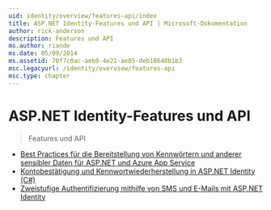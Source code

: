 ```yaml
---
uid: identity/overview/features-api/index
title: ASP.NET Identity-Features und API | Microsoft-Dokumentation
author: rick-anderson
description: Features und API
ms.author: riande
ms.date: 05/09/2014
ms.assetid: 70f7c0ac-aeb9-4e21-ae05-deb10640b1b3
msc.legacyurl: /identity/overview/features-api
msc.type: chapter
---
```

<a name="aspnet-identity-features--api"></a>ASP.NET Identity-Features und API
====================
> Features und API


- [Best Practices für die Bereitstellung von Kennwörtern und anderer sensibler Daten für ASP.NET und Azure App Service](best-practices-for-deploying-passwords-and-other-sensitive-data-to-aspnet-and-azure.md)
- [Kontobestätigung und Kennwortwiederherstellung in ASP.NET Identity (C#)](account-confirmation-and-password-recovery-with-aspnet-identity.md)
- [Zweistufige Authentifizierung mithilfe von SMS und E-Mails mit ASP.NET Identity](two-factor-authentication-using-sms-and-email-with-aspnet-identity.md)
